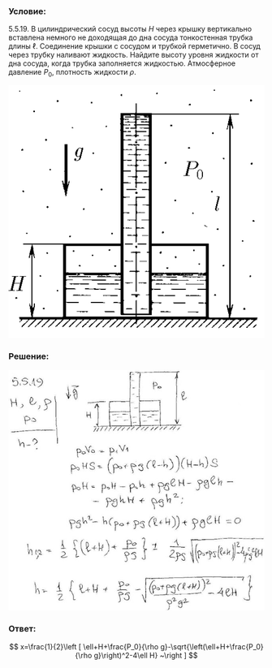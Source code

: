 ###  Условие:

$5.5.19.$ В цилиндрический сосуд высоты $H$ через крышку вертикально вставлена немного не доходящая до дна сосуда тонкостенная трубка длины $\ell$. Соединение крышки с сосудом и трубкой герметично. В сосуд через трубку наливают жидкость. Найдите высоту уровня жидкости от дна сосуда, когда трубка заполняется жидкостью. Атмосферное давление $P_0$, плотность жидкости $\rho$.

![К задаче $5.5.19$|525x519, 35%](../../img/5.5.19/5.5.19.png)

###  Решение:

![|640x603, 67%](../../img/5.5.19/1.jpg)

###  Ответ:

$$
x=\frac{1}{2}\left [ \ell+H+\frac{P_0}{\rho g}-\sqrt{\left(\ell+H+\frac{P_0}{\rho g}\right)^2-4\ell H} ~\right ]
$$